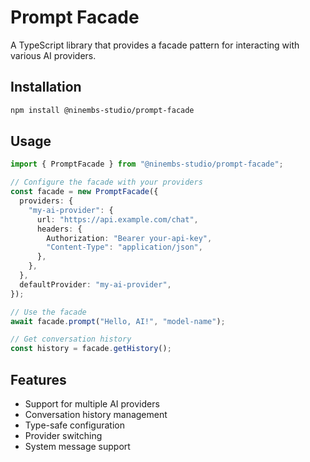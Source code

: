 # Prompt Facade

A TypeScript library that provides a facade pattern for interacting with various AI providers.

## Installation

```sh
npm install @ninembs-studio/prompt-facade
```

## Usage

```ts
import { PromptFacade } from "@ninembs-studio/prompt-facade";

// Configure the facade with your providers
const facade = new PromptFacade({
  providers: {
    "my-ai-provider": {
      url: "https://api.example.com/chat",
      headers: {
        Authorization: "Bearer your-api-key",
        "Content-Type": "application/json",
      },
    },
  },
  defaultProvider: "my-ai-provider",
});

// Use the facade
await facade.prompt("Hello, AI!", "model-name");

// Get conversation history
const history = facade.getHistory();
```

## Features

- Support for multiple AI providers
- Conversation history management
- Type-safe configuration
- Provider switching
- System message support
